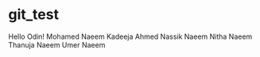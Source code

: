 # git_test
Hello Odin!
Mohamed Naeem
Kadeeja
Ahmed Nassik Naeem
Nitha Naeem
Thanuja Naeem
Umer Naeem

